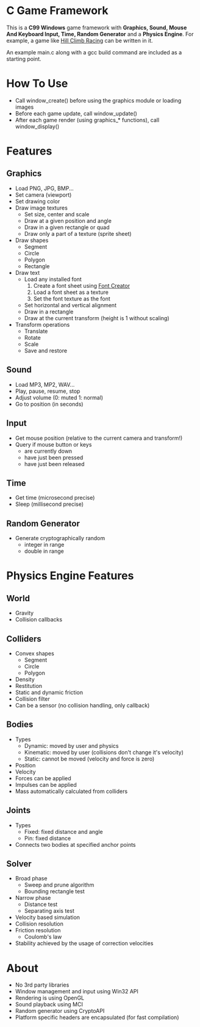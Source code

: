 # C Game Framework

This is a **C99 Windows** game framework with **Graphics, Sound, Mouse And Keyboard Input, Time, Random Generator** and a **Physics Engine**. For example, a game like [Hill Climb Racing](https://play.google.com/store/apps/details?id=com.fingersoft.hillclimb&hl=en) can be written in it.

An example main.c along with a gcc build command are included as a starting point.

# How To Use
- Call window_create() before using the graphics module or loading images
- Before each game update, call window_update()
- After each game render (using graphics_* functions), call window_display()
# Features
## Graphics
- Load PNG, JPG, BMP...
- Set camera (viewport)
- Set drawing color
- Draw image textures
  - Set size, center and scale
  - Draw at a given position and angle
  - Draw in a given rectangle or quad
  - Draw only a part of a texture (sprite sheet)
- Draw shapes
  - Segment
  - Circle
  - Polygon
  - Rectangle
- Draw text
  - Load any installed font
      <ol type="1">
        <li>Create a font sheet using <a href="https://github.com/thealing/FontCreator">Font Creator</a></li>
        <li>Load a font sheet as a texture</li>
        <li>Set the font texture as the font</li>
      </ol>
  - Set horizontal and vertical alignment
  - Draw in a rectangle
  - Draw at the current transform (height is 1 without scaling)
- Transform operations
  - Translate
  - Rotate
  - Scale
  - Save and restore
## Sound
- Load MP3, MP2, WAV...
- Play, pause, resume, stop
- Adjust volume (0: muted 1: normal)
- Go to position (in seconds)
## Input
- Get mouse position (relative to the current camera and transform!)
- Query if mouse button or keys
  - are currently down
  - have just been pressed
  - have just been released
## Time
- Get time (microsecond precise)
- Sleep (millisecond precise)
## Random Generator
- Generate cryptographically random
  - integer in range
  - double in range

# Physics Engine Features
## World
  - Gravity
  - Collision callbacks
## Colliders
  - Convex shapes
    - Segment
    - Circle
    - Polygon
  - Density
  - Restitution
  - Static and dynamic friction
  - Collision filter
  - Can be a sensor (no collision handling, only callback)
## Bodies
  - Types
    - Dynamic: moved by user and physics
    - Kinematic: moved by user (collisions don't change it's velocity)
    - Static: cannot be moved (velocity and force is zero)
  - Position
  - Velocity
  - Forces can be applied
  - Impulses can be applied
  - Mass automatically calculated from colliders
## Joints
  - Types
    - Fixed: fixed distance and angle
    - Pin: fixed distance
  - Connects two bodies at specified anchor points  
## Solver
  - Broad phase
    - Sweep and prune algorithm
    - Bounding rectangle test
  - Narrow phase
    - Distance test
    - Separating axis test
  - Velocity based simulation
  - Collision resolution
  - Friction resolution
    - Coulomb's law
  - Stability achieved by the usage of correction velocities

# About
- No 3rd party libraries
- Window management and input using Win32 API
- Rendering is using OpenGL
- Sound playback using MCI
- Random generator using CryptoAPI
- Platform specific headers are encapsulated (for fast compilation)
